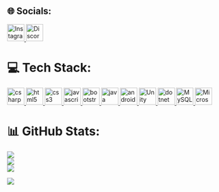 ## 🌐 Socials:
<a href="https://www.instagram.com/ardaa.ture/" target="_blank" rel="noreferrer">
  <img src="https://img.icons8.com/color/48/000000/instagram-new--v1.png" alt="Instagram" width="40" height="40"/>
</a>
<a href="https://discord.gg/wa9VCdg9rN" target="_blank" rel="noreferrer">
  <img src="https://img.icons8.com/color/48/000000/discord-logo.png" alt="Discord" width="40" height="40"/>
</a>

# 💻 Tech Stack:
<p align="left">
  <a href="https://docs.microsoft.com/en-us/dotnet/csharp/" target="_blank" rel="noreferrer">
    <img src="https://cdn.jsdelivr.net/gh/devicons/devicon/icons/csharp/csharp-original.svg" alt="csharp" width="40" height="40"/>
  </a>
  <a href="https://www.w3schools.com/html/" target="_blank" rel="noreferrer">
    <img src="https://cdn.jsdelivr.net/gh/devicons/devicon/icons/html5/html5-original.svg" alt="html5" width="40" height="40"/>
  </a>
  <a href="https://www.w3schools.com/css/" target="_blank" rel="noreferrer">
    <img src="https://cdn.jsdelivr.net/gh/devicons/devicon/icons/css3/css3-original.svg" alt="css3" width="40" height="40"/>
  </a>
  <a href="https://www.javascript.com/" target="_blank" rel="noreferrer">
    <img src="https://cdn.jsdelivr.net/gh/devicons/devicon/icons/javascript/javascript-original.svg" alt="javascript" width="40" height="40"/>
  </a>
  <a href="https://getbootstrap.com" target="_blank" rel="noreferrer">
    <img src="https://cdn.jsdelivr.net/gh/devicons/devicon/icons/bootstrap/bootstrap-original.svg" alt="bootstrap" width="40" height="40"/>
  </a>
   <a href="https://www.java.com" target="_blank" rel="noreferrer">
    <img src="https://cdn.jsdelivr.net/gh/devicons/devicon/icons/java/java-original.svg" alt="java" width="40" height="40"/>
  </a>
  <a href="https://developer.android.com" target="_blank" rel="noreferrer">
    <img src="https://cdn.jsdelivr.net/gh/devicons/devicon/icons/android/android-original.svg" alt="android" width="40" height="40"/>
  </a>
   <a href="https://unity.com/" target="_blank" rel="noreferrer">
  <img src="https://img.icons8.com/color/48/000000/unity.png" alt="Unity" width="40" height="40"/>
</a>
  <a href="https://dotnet.microsoft.com/" target="_blank" rel="noreferrer">
    <img src="https://cdn.jsdelivr.net/gh/devicons/devicon/icons/dot-net/dot-net-original.svg" alt="dotnet" width="40" height="40"/>
  </a>
  <a href="https://www.mysql.com/" target="_blank" rel="noreferrer">
  <img src="https://img.icons8.com/color/48/000000/mysql-logo.png" alt="MySQL" width="40" height="40"/>
</a>
  <a href="https://www.microsoft.com/en-us/sql-server/" target="_blank" rel="noreferrer">
  <img src="https://img.icons8.com/color/48/000000/microsoft-sql-server.png" alt="Microsoft SQL Server" width="40" height="40"/>
</a>
  </a>
  
# 📊 GitHub Stats:
![](https://github-readme-stats.vercel.app/api?username=Cesarlii&theme=midnight-purple&hide_border=true&include_all_commits=false&count_private=true) <br/>
![](https://github-readme-streak-stats.herokuapp.com/?user=Cesarlii&theme=midnight-purple&hide_border=true) <br/>
![](https://github-readme-stats.vercel.app/api/top-langs/?username=Cesarlii&theme=midnight-purple&hide_border=true&include_all_commits=false&count_private=true&layout=compact)


[![](https://visitcount.itsvg.in/api?id=Cesarlii&icon=2&color=12)]()
